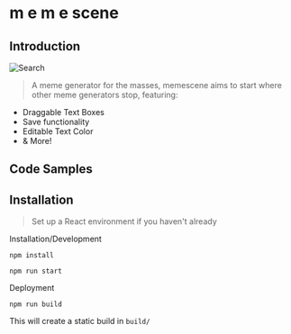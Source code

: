 # m e m e scene

## Introduction
![Search](https://i.imgur.com/jx7UjZx.gif)
> A meme generator for the masses, memescene aims to start where other meme generators stop, featuring:
 - Draggable Text Boxes
 - Save functionality
 - Editable Text Color
 - & More!

## Code Samples



## Installation

> Set up a React environment if you haven't already

Installation/Development

`npm install`

`npm run start`

Deployment

`npm run build`

This will create a static build in `build/` 
